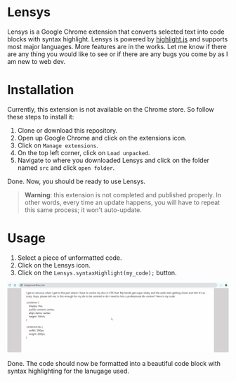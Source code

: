 # Lensys
Lensys is a Google Chrome extension that converts selected text into code blocks with syntax highlight. Lensys is powered by [highlight.js](https://github.com/highlightjs/highlight.js) and supports most major languages. More features are in the works. Let me know if there are any thing you would like to see or if there are any bugs you come by as I am new to web dev.

# Installation
Currently, this extension is not available on the Chrome store. So follow these steps to install it:
1. Clone or download this repository.
2. Open up Google Chrome and click on the extensions icon.
3. Click on `Manage extensions`.
4. On the top left corner, click on `Load unpacked`.
5. Navigate to where you downloaded Lensys and click on the folder named `src` and click `open folder`.

Done. Now, you should be ready to use Lensys.

> **Warning**: this extension is not completed and published properly. In other words, every time an update happens, you will have to repeat this same process; it won't auto-update.

# Usage
1. Select a piece of unformatted code.
2. Click on the Lensys icon.
3. Click on the `Lensys.syntaxHighlight(my_code);` button.

![Demo gif to demonstrate how to use Lensys](https://github.com/AbdelRahmanRahal/Lensys/blob/main/demo.gif?raw=true)

Done. The code should now be formatted into a beautiful code block with syntax highlighting for the lanugage used.

